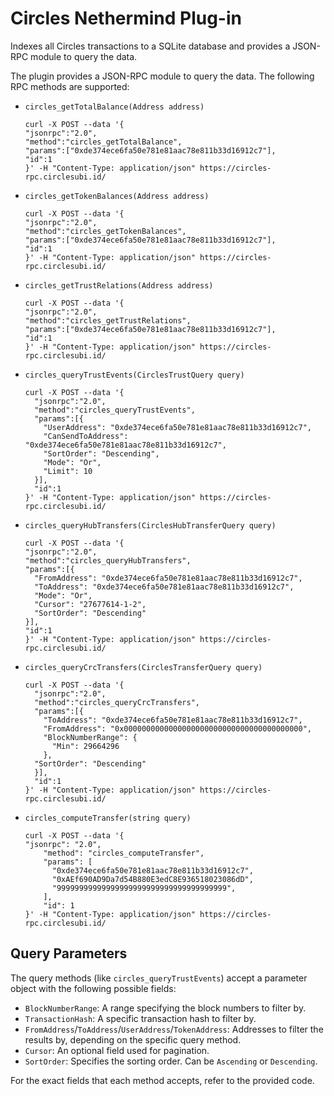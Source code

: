 # Circles Nethermind Plug-in
Indexes all Circles transactions to a SQLite database and provides a JSON-RPC module to query the data.

The plugin provides a JSON-RPC module to query the data. The following RPC methods are supported:

* `circles_getTotalBalance(Address address)`
    ```shell
    curl -X POST --data '{
    "jsonrpc":"2.0",
    "method":"circles_getTotalBalance",
    "params":["0xde374ece6fa50e781e81aac78e811b33d16912c7"],
    "id":1
    }' -H "Content-Type: application/json" https://circles-rpc.circlesubi.id/
    ```

* `circles_getTokenBalances(Address address)`
    ```shell
    curl -X POST --data '{
    "jsonrpc":"2.0",
    "method":"circles_getTokenBalances",
    "params":["0xde374ece6fa50e781e81aac78e811b33d16912c7"],
    "id":1
    }' -H "Content-Type: application/json" https://circles-rpc.circlesubi.id/
    ```

* `circles_getTrustRelations(Address address)`
    ```shell
    curl -X POST --data '{
    "jsonrpc":"2.0",
    "method":"circles_getTrustRelations",
    "params":["0xde374ece6fa50e781e81aac78e811b33d16912c7"],
    "id":1
    }' -H "Content-Type: application/json" https://circles-rpc.circlesubi.id/
    ```

* `circles_queryTrustEvents(CirclesTrustQuery query)`
    ```shell
  curl -X POST --data '{
      "jsonrpc":"2.0",
      "method":"circles_queryTrustEvents",
      "params":[{
        "UserAddress": "0xde374ece6fa50e781e81aac78e811b33d16912c7",
        "CanSendToAddress": "0xde374ece6fa50e781e81aac78e811b33d16912c7",
        "SortOrder": "Descending",
        "Mode": "Or",
        "Limit": 10
      }],
      "id":1
    }' -H "Content-Type: application/json" https://circles-rpc.circlesubi.id/
    ```

* `circles_queryHubTransfers(CirclesHubTransferQuery query)`
    ```shell
    curl -X POST --data '{
    "jsonrpc":"2.0",
    "method":"circles_queryHubTransfers",
    "params":[{
      "FromAddress": "0xde374ece6fa50e781e81aac78e811b33d16912c7",
      "ToAddress": "0xde374ece6fa50e781e81aac78e811b33d16912c7",
      "Mode": "Or",
      "Cursor": "27677614-1-2",
      "SortOrder": "Descending"
    }],
    "id":1
    }' -H "Content-Type: application/json" https://circles-rpc.circlesubi.id/
    ```

* `circles_queryCrcTransfers(CirclesTransferQuery query)`
    ```shell
    curl -X POST --data '{
      "jsonrpc":"2.0",
      "method":"circles_queryCrcTransfers",
      "params":[{
        "ToAddress": "0xde374ece6fa50e781e81aac78e811b33d16912c7",
        "FromAddress": "0x0000000000000000000000000000000000000000",
        "BlockNumberRange": {
          "Min": 29664296
        },
      "SortOrder": "Descending"
      }],
      "id":1
    }' -H "Content-Type: application/json" https://circles-rpc.circlesubi.id/
    ```

* `circles_computeTransfer(string query)`
    ```shell
  curl -X POST --data '{
    "jsonrpc": "2.0",
        "method": "circles_computeTransfer",
        "params": [
          "0xde374ece6fa50e781e81aac78e811b33d16912c7",
          "0xAEf690AD9Da7d54B880E3edC8E936518023086dD",
          "99999999999999999999999999999999999999",
        ],
        "id": 1
  }' -H "Content-Type: application/json" https://circles-rpc.circlesubi.id/
  ```

## Query Parameters

The query methods (like `circles_queryTrustEvents`) accept a parameter object with the following possible fields:

- `BlockNumberRange`: A range specifying the block numbers to filter by.
- `TransactionHash`: A specific transaction hash to filter by.
- `FromAddress`/`ToAddress`/`UserAddress`/`TokenAddress`: Addresses to filter the results by, depending on the specific query method.
- `Cursor`: An optional field used for pagination.
- `SortOrder`: Specifies the sorting order. Can be `Ascending` or `Descending`.

For the exact fields that each method accepts, refer to the provided code.
